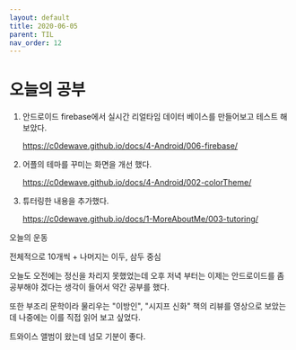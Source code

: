 ```yaml
---
layout: default
title: 2020-06-05
parent: TIL
nav_order: 12
---
```


# 오늘의 공부

1. 안드로이드 firebase에서 실시간 리얼타임 데이터 베이스를 만들어보고 테스트 해 보았다.

    https://c0dewave.github.io/docs/4-Android/006-firebase/

2. 어플의 테마를 꾸미는 화면을 개선 했다.

    https://c0dewave.github.io/docs/4-Android/002-colorTheme/

3. 튜터링한 내용을 추가했다.

    https://c0dewave.github.io/docs/1-MoreAboutMe/003-tutoring/

오늘의 운동

전체적으로 10개씩 + 나머지는 이두, 삼두 중심

오늘도 오전에는 정신을 차리지 못했었는데 오후 저녁 부터는 이제는 안드로이드를 좀 공부해야 겠다는 생각이 들어서 약간 공부를 했다.

또한 부조리 문학이라 물리우는 "이방인", "시지프 신화" 책의 리뷰를 영상으로 보았는데 나중에는 이를 직접 읽어 보고 싶었다.

트와이스 앨범이 왔는데 넘모 기분이 좋다.